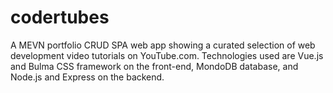 # codertubes
A MEVN portfolio CRUD SPA web app showing a curated selection of web development video tutorials on YouTube.com. Technologies used are Vue.js and Bulma CSS framework on the front-end, MondoDB database, and Node.js and Express on the backend.
